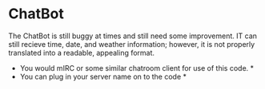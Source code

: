 # ChatBot

The ChatBot is still buggy at times and still need some improvement. IT can still recieve time, date, and weather information; however, it is not properly translated into a readable, appealing format.

* You would mIRC or some similar chatroom client for use of this code. *
* You can plug in your server name on to the code *
